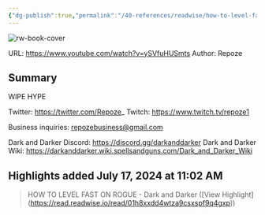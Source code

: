 ```yaml
---
{"dg-publish":true,"permalink":"/40-references/readwise/how-to-level-fast-on-rogue-dark-and-darker/","tags":["rw/articles"]}
---
```


![rw-book-cover](https://i.ytimg.com/vi/ySVfuHUSmts/maxresdefault.jpg)
  
URL: https://www.youtube.com/watch?v=ySVfuHUSmts
Author: Repoze

## Summary

WIPE HYPE

Twitter: https://twitter.com/Repoze_
Twitch: https://www.twitch.tv/repoze1

Business inquiries: repozebusiness@gmail.com

Dark and Darker Discord: https://discord.gg/darkanddarker
Dark and Darker Wiki: https://darkanddarker.wiki.spellsandguns.com/Dark_and_Darker_Wiki

## Highlights added July 17, 2024 at 11:02 AM
>HOW TO LEVEL FAST ON ROGUE - Dark and Darker ([View Highlight] (https://read.readwise.io/read/01h8xxdd4wtza9csxspf9q4gxp))


